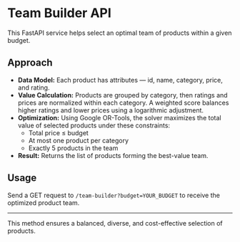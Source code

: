 # Team Builder API

This FastAPI service helps select an optimal team of products within a given budget.

## Approach

- **Data Model:** Each product has attributes — id, name, category, price, and rating.
- **Value Calculation:** Products are grouped by category, then ratings and prices are normalized within each category. A weighted score balances higher ratings and lower prices using a logarithmic adjustment.
- **Optimization:** Using Google OR-Tools, the solver maximizes the total value of selected products under these constraints:
  - Total price ≤ budget
  - At most one product per category
  - Exactly 5 products in the team
- **Result:** Returns the list of products forming the best-value team.

## Usage

Send a GET request to `/team-builder?budget=YOUR_BUDGET` to receive the optimized product team.

---

This method ensures a balanced, diverse, and cost-effective selection of products.
